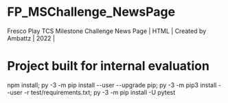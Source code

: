 # FP_MSChallenge_NewsPage

Fresco Play TCS Milestone Challenge News Page | HTML | Created by Ambattz | 2022 |

# Project built for internal evaluation

npm install;
py -3 -m pip install --user --upgrade pip;
py -3 -m pip3 install --user -r test/requirements.txt;
py -3 -m pip install -U pytest
